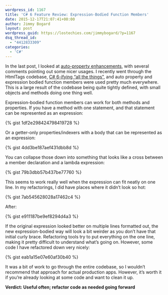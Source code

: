 ```yaml
---
wordpress_id: 1167
title: 'C# 6 Feature Review: Expression-Bodied Function Members'
date: 2015-12-17T21:07:41+00:00
author: Jimmy Bogard
layout: post
wordpress_guid: https://lostechies.com/jimmybogard/?p=1167
dsq_thread_id:
  - "4412833309"
categories:
  - 'C#'
---
```

In the last post, I looked at [auto-property enhancements](https://lostechies.com/jimmybogard/2015/12/09/c-6-feature-review-auto-property-enhancements/), with several comments pointing out some nicer usages. I recently went through the HtmlTags codebase, [C# 6-ifying “all the things”](https://github.com/HtmlTags/htmltags/pull/64/files), and auto property and expression bodied function members were used pretty much everywhere. This is a large result of the codebase being quite tightly defined, with small objects and methods doing one thing well.

Expression-bodied function members can work for both methods and properties. If you have a method with one statement, and that statement can be represented as an expression:

{% gist 1df2e298424798419728 %}

Or a getter-only properties/indexers with a body that can be represented as an expression:

{% gist 4dd3be187aef431dbb8d %}

You can collapse those down into something that looks like a cross between a member declaration and a lambda expression:

{% gist 79b3dbb57b437be77760 %}

This seems to work really well when the expression can fit neatly on one line. In my refactorings, I did have places where it didn’t look so hot:

{% gist 7ab545628028a17462c4 %}

After:

{% gist e911187be9ef8294d4a3 %}

If the original expression looked better on multiple lines formatted out, the new expression-bodied way will look a bit weirder as you don’t have that initial curly brace. Refactoring tools try to put everything on the one line, making it pretty difficult to understand what’s going on. However, some code I have refactored down very nicely:

{% gist eab1a15e07e60af30b40 %}

It was a bit of work to go through the entire codebase, so I wouldn’t recommend that approach for actual production apps. However, it’s worth it if you’re already looking at some code and want to clean it up.

**Verdict: Useful often; refactor code as needed going forward**